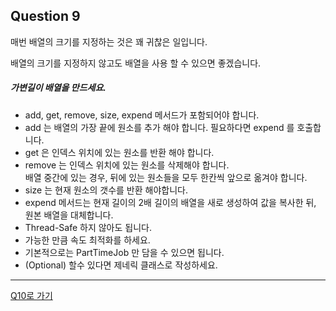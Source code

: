 ## Question 9

매번 배열의 크기를 지정하는 것은 꽤 귀찮은 일입니다.

배열의 크기를 지정하지 않고도 배열을 사용 할 수 있으면 좋겠습니다.

##### 가변길이 배열을 만드세요.
- add, get, remove, size, expend 메서드가 포함되어야 합니다.
- add 는 배열의 가장 끝에 원소를 추가 해야 합니다. 필요하다면 expend 를 호출합니다.
- get 은 인덱스 위치에 있는 원소를 반환 해야 합니다.
- remove 는 인덱스 위치에 있는 원소를 삭제해야 합니다.<br>배열 중간에 있는 경우, 뒤에 있는 원소들을 모두 한칸씩 앞으로 옮겨야 합니다.
- size 는 현재 원소의 갯수를 반환 해야합니다.
- expend 메서드는 현재 길이의 2배 길이의 배열을 새로 생성하여 값을 복사한 뒤, <br>원본 배열을 대체합니다.
- Thread-Safe 하지 않아도 됩니다.
- 가능한 만큼 속도 최적화를 하세요.
- 기본적으로는 PartTimeJob 만 담을 수 있으면 됩니다.
- (Optional) 할수 있다면 제네릭 클래스로 작성하세요.

* * *

[Q10로 가기](Q10.md)